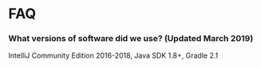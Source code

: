 # FAQ


### What versions of software did we use? (Updated March 2019)

IntelliJ Community Edition 2016-2018, Java SDK 1.8+, Gradle 2.1
